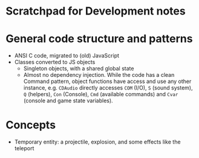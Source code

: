 # Scratchpad for Development notes

# General code structure and patterns

- ANSI C code, migrated to (old) JavaScript
- Classes converted to JS objects
  - Singleton objects, with a shared global state
  - Almost no dependency injection. While the code has a clean Command pattern, object functions have access and use any other instance, e.g. `CDAudio` directly accesses `COM` (I/O), `S` (sound system), `Q` (helpers), `Con` (Console), `Cmd` (available commands) and `Cvar` (console and game state variables).

# Concepts

- Temporary entity: a projectile, explosion, and some effects like the teleport
